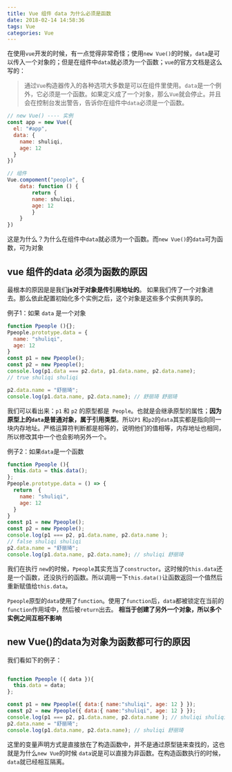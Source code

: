 ```yaml
---
title: Vue 组件 data 为什么必须是函数
date: 2018-02-14 14:58:36
tags: Vue
categories: Vue
---
```


在使用`vue`开发的时候，有一点觉得非常奇怪；使用`new Vue()`的时候，`data`是可以传入一个对象的；但是在组件中`data`就必须为一个函数；`vue`的官方文档是这么写的：

> 通过`Vue`构造器传入的各种选项大多数是可以在组件里使用。`data`是一个例外，它必须是一个函数。如果定义成了一个对象，那么`Vue`就会停止。并且会在控制台发出警告，告诉你在组件中`data`必须是一个函数。

```js
// new Vue() ---- 实例
const app = new Vue({
  el: "#app",
  data: {
  	name: shuliqi,
  	age: 12
  }
})

// 组件
Vue.compoment("people", {
	data: function () {
		return {
        name: shuliqi,
        age: 12
		}
	}
})
```

这是为什么？为什么在组件中`data`就必须为一个函数。而`new Vue()`的`data`可为函数，可为对象

 <!--more-->

## vue 组件的data 必须为函数的原因

最根本的原因是是我们**js对于对象是传引用地址的**。 如果我们传了一个对象进去。那么依此配置初始化多个实例之后，这个对象是这些多个实例共享的。

例子1：如果 `data` 是一个对象

```javascript
function Ppeople (){};
Ppeople.prototype.data = {
  name: "shuliqi",
  age: 12
}
const p1 = new Ppeople();
const p2 = new Ppeople();
console.log(p1.data === p2.data, p1.data.name, p2.data.name); 
// true shuliqi shuliqi

p2.data.name = "舒丽琦";
console.log(p1.data.name, p2.data.name); // 舒丽琦 舒丽琦
```

我们可以看出来：`p1` 和 `p2` 的原型都是` People`。也就是会继承原型的属性；**因为 原型上的`data`是普通对象，属于引用类型**。所以`P1` 和`p2`的`data`其实都是指向同一块内存地址。严格运算符判断都是相等的，说明他们的值相等，内存地址也相同，所以修改其中一个也会影响另外一个。

例子2：如果`data`是一个函数

```javascript
function Ppeople (){
  this.data = this.data();
};
Ppeople.prototype.data = () => {
  return  {
    name: "shuliqi",
    age: 12
  }
}
const p1 = new Ppeople();
const p2 = new Ppeople();
console.log(p1 === p2, p1.data.name, p2.data.name ); 
// false shuliqi shuliqi
p2.data.name = "舒丽琦";
console.log(p1.data.name, p2.data.name); // shuliqi 舒丽琦
```

我们在执行 `new`的时候，`Ppeople`其实充当了`constructor`。这时候的`this.data`还是一个函数，还没执行的函数。所以调用一下`this.data()`让函数返回一个值然后重新赋值给`this.data`。

`Ppeople`原型的`data`使用了`function`。使用了`function`后，`data`都被锁定在当前的`function`作用域中，然后被`return`出去。 **相当于创建了另外一个对象，所以多个实例之间互相不影响**

## new Vue()的data为对象为函数都可行的原因

我们看如下的例子：

```javascript

function Ppeople ({ data }){
  this.data = data;
};

const p1 = new Ppeople({ data:{ name:"shuliqi", age: 12 } });
const p2 = new Ppeople({ data:{ name:"shuliqi", age: 12 } });
console.log(p1 === p2, p1.data.name, p2.data.name ); // shuliqi shuliqi
p2.data.name = "舒丽琦";
console.log(p1.data.name, p2.data.name); // shuliqi 舒丽琦
```

这里的变量声明方式是直接放在了构造函数中，并不是通过原型链来查找的，这也就是为什么`new Vue`的时候 `data`说是可以直接为非函数。在构造函数执行的时候，`data`就已经相互隔离。

















